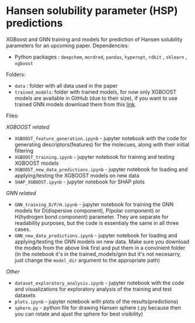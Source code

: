 # Hansen solubility parameter (HSP) predictions 
 XGBoost and GNN training and models for prediction of Hansen solubility parameters for an upcoming paper.
Dependencies:

- Python packages : `deepchem`, `mordred`, `pandas`, `hyperopt`, `rdkit` , `sklearn` , `xgboost`

Folders:
 - `data` : folder with all data used in the paper
 - `trained_models`: folder with trained models, for now only XGBOOST models are available in GitHub (due to their size), if you want to use trained GNN models download them from this [link](https://drive.google.com/drive/folders/1JqV2n3172aHr_v6qGoITSJl9H30riOh-?usp=drive_link).

Files:

_XGBOOST related_

 - `XGBOOST_feature_generation.ipynb` - jupyter notebook with the code for generating descriptors(features) for the molecues, along with their initial filtering
 - `XGBOOST_training.ipynb` - jupyter notebook for training and testing XGBOOST models
 - `XGBOOST_new_data_predictions.ipynb` - jupyter notebook for loading and applying/testing the XGBOOST models on new data
 - `SHAP_XGBOOST.ipynb` - jupyter notebook for SHAP plots
   
_GNN related_

- `GNN_training_D/P/H.ipynb` - jupyter notebook for training the GNN models for D(dispersive component), P(polar component) or H(hydrogen bond component) parameter. They are separate for readability purposes, but the code is essentialy the same in all three cases.
- `GNN_new_data_predictions.ipynb` - jupyter notebook for loading and applying/testing the GNN models on new data. Make sure you download the models from the above link first and put them in a convinient folder (in the notebook it's in the trained_models/gnn but it's not necesarry, just change the `model_dir` argument to the appropriate path)

_Other_

- `dataset_exploratory_analysis.ipynb` - jupyter notebook with the code and visualizations for exploratory analysis of the training and test datasets
- `plots.ipynb` - jupyter notebook with plots of the results(predictions)
- `sphere.py` - python file for drawing Hansen sphere (.py because then you can rotate and ajust the sphere for best visibility)
